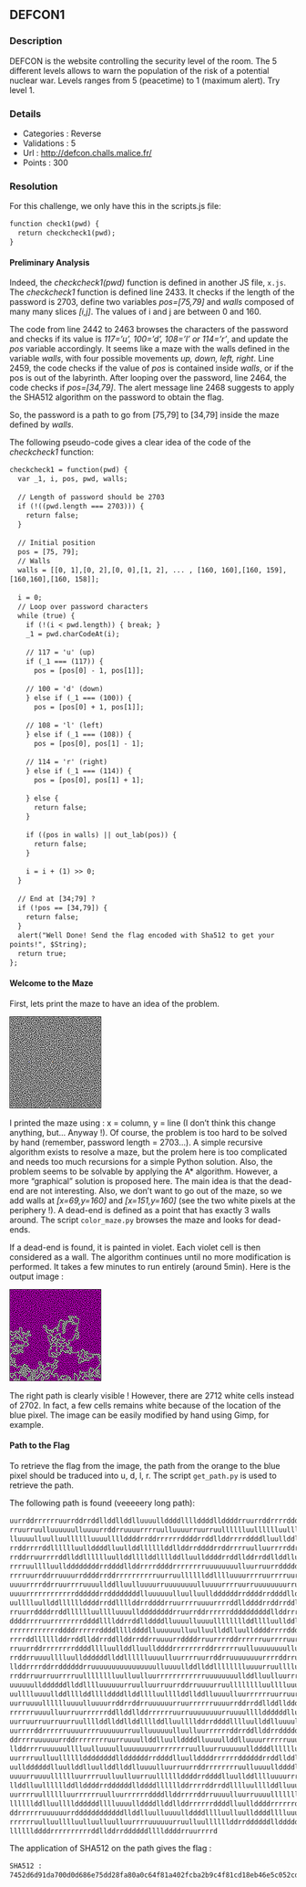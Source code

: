 ## DEFCON1

### Description

DEFCON is the website controlling the security level of the room. The 5 different levels allows to warn the population of the risk of a potential nuclear war. Levels ranges from 5 (peacetime) to 1 (maximum alert). Try level 1.

### Details

- Categories : Reverse
- Validations : 5
- Url : http://defcon.challs.malice.fr/
- Points : 300

### Resolution

For this challenge, we only have this in the scripts.js file:

```
function check1(pwd) {
  return checkcheck1(pwd);
}
```

#### Preliminary Analysis

Indeed, the *checkcheck1(pwd)* function is defined in another JS file, `x.js`. The *checkcheck1* function is defined line 2433. It checks if the length of the password is 2703, define two variables *pos=[75,79]* and *walls* composed of many many slices *[i,j]*. The values of i and j are between 0 and 160.

The code from line 2442 to 2463 browses the characters of the password and checks if its value is *117=’u’, 100=’d’, 108=’l’ or 114=’r’*, and update the *pos* variable accordingly. It seems like a maze with the walls defined in the variable *walls*, with four possible movements *up, down, left, right*. Line 2459, the code checks if the value of *pos* is contained inside *walls*, or if the pos is out of the labyrinth. After looping over the password, line 2464, the code checks if *pos=[34,79]*. The alert message line 2468 suggests to apply the SHA512 algorithm on the password to obtain the flag.

So, the password is a path to go from [75,79] to [34,79] inside the maze defined by *walls*.

The following pseudo-code gives a clear idea of the code of the *checkcheck1* function:

```
checkcheck1 = function(pwd) {
  var _1, i, pos, pwd, walls;

  // Length of password should be 2703
  if (!((pwd.length === 2703))) {
    return false;
  }

  // Initial position
  pos = [75, 79];
  // Walls
  walls = [[0, 1],[0, 2],[0, 0],[1, 2], ... , [160, 160],[160, 159],[160,160],[160, 158]];
  
  i = 0;
  // Loop over password characters
  while (true) {
    if (!(i < pwd.length)) { break; }
    _1 = pwd.charCodeAt(i);

    // 117 = 'u' (up)
    if (_1 === (117)) {
      pos = [pos[0] - 1, pos[1]];

    // 100 = 'd' (down)
    } else if (_1 === (100)) {
      pos = [pos[0] + 1, pos[1]];

    // 108 = 'l' (left)
    } else if (_1 === (108)) {
      pos = [pos[0], pos[1] - 1];

    // 114 = 'r' (right)
    } else if (_1 === (114)) {
      pos = [pos[0], pos[1] + 1];

    } else {
      return false;
    }

    if ((pos in walls) || out_lab(pos)) {
      return false;
    }

    i = i + (1) >> 0;
  }

  // End at [34;79] ?
  if (!pos == [34,79]) {
    return false;
  }
  alert("Well Done! Send the flag encoded with Sha512 to get your points!", $String);
  return true;
};
```

#### Welcome to the Maze

First, lets print the maze to have an idea of the problem. 

![alt text](img/result.png)

I printed the maze using : x = column, y = line (I don’t think this change anything, but... Anyway !). Of course, the problem is too hard to be solved by hand (remember, password length = 2703...). A simple recursive algorithm exists to resolve a maze, but the prolem here is too complicated and needs too much recursions for a simple Python solution. Also, the problem seems to be solvable by applying the A* algorithm. However, a more “graphical” solution is proposed here. The main idea is that the dead-end are not interesting. Also, we don’t want to go out of the maze, so we add walls at *[x=69,y=160]* and *[x=151,y=160]* (see the two white pixels at the periphery !). A dead-end is defined as a point that has exactly 3 walls around. The script `color_maze.py` browses the maze and looks for dead-ends.

If a dead-end is found, it is painted in violet. Each violet cell is then considered as a wall. The algorithm continues until no more modification is performed. It takes a few minutes to run entirely (around 5min). Here is the output image : 

![alt text](img/result_violet.png)

The right path is clearly visible ! However, there are 2712 white cells instead of 2702. In fact, a few cells remains white because of the location of the blue pixel. The image can be easily modified by hand using Gimp, for example.

#### Path to the Flag

To retrieve the flag from the image, the path from the orange to the blue pixel should be traduced into u, d, l, r. The script `get_path.py` is used to retrieve the path.

The following path is found (veeeeery long path):
```
uurrddrrrrrruurrddrrddllddllddlluuuullddddllllddddllddddrruurrddrrrrddddrrdddd
rruurruulluuuuuulluuuurrddrruuuurrrruulluuuurruurruulllllluulllllluullllddddll
lluuuulluulluulllllluuuullllddddrrddrrrrrrddddrrddllddrrrrddddlluullddllddlldd
rrddrrrrddlllllluullddddlluullddllllllddllddrrddddrrddrrrruulluurrrrddrruurrrr
rrddrruurrrrddllddlllllluullddllllddllllddlluullddddrrddllddrrddllddlluulllluu
rrrruulllluullddddddddrrddddllddrrrrddddrrrrrrrruuuuuuuulluurruurrddddddddddrr
rrrruurrddrruuuurrddddrrddrrrrrrrrrruurruullllllddlllluuuurrrruurrrruurrrruuuu
uuuurrrrddrruurrrruuuullddlluulluuuurruuuuuuuulluuuurrrruurruuuuuuuurruurrddrr
uuuurrrrrrrrrrrrddddddrrddddddddlluuuuuulluulluullddddddrrddddrrddddllddlluuuu
uulllluullddllllllddddrrddllllddrrddddrruurrrruuuurrrrddllddddrrddrrddlllldddd
rruurrddddrrddlllllluulllluuuullddddddddrruurrddrrrrrrddddddddddllddrrrrrruurr
ddddrrrruurrrrrrrrddddllllddrrddllddddlluuuulluuuullllllllddlllluullddllddrrdd
rrrrrrrrrrrrddddrrrrrrddddllllddddlluuuuuulluulluullddlluullddddrrrrddddddddrr
rrrrddllllllddrrddllddrrddllddrrddrruuuurrddddrruurrrrddrrrrrruurrrruurruurruu
rruurrddrrrrrrrrddddlllluullddlluullddddrrrrrrrrddrrrrrruulluuuuuuuulluulluuuu
rrddrruuuulllluullddddddllddlllllluuuulluurrrruurrddrruuuuuuuurrrrddrruurrdddd
llddrrrrddrrddddddrruuuuuuuuuuuuuuuulluuuullddllddlllllllluuuurruulllluurrrrrr
rrddrruurruurrrruulllllllluulluulluurrrrrrrrrrrruuuuuuuullddlluulluurrrruurruu
uuuuuullddddddllddlllluuuuuurruulluurruurrddrruuuurruulllllllluulllluuuurrrrrr
uulllluuuullddllllddllllddddllddlllluullllddllddlluuuulluurrrrrruurruurrddddrr
uurruuuulllllluuuulluuuurrddrrddrruuuuuurruurrrrrruuuurrddrrddllddllddddddlldd
rrrrrruuuulluurruurrrrrrddllddllddrrrrrruurruuuuuuuurruuuullllddddddlluuuullll
uurruurruurruurruullllddllddllddllllddlluullllddrrddddlllluullddlluuuulllllluu
uurrrrddrrrrrruuuurrrruuuuuurruulluuuuuulluulluurrrrrrddrrddllddrrddddddddlldd
ddrrrruuuuuurrddrrrrrrrruurruuuullddlluullddddlluuuullddlluuuurrrrrruuuurrrrdd
llddrrrruuuuuulllluulluuuulluuuuuuuurrrrrrrruulluurruuuuuullddddlllllluulluurr
uurrrruulluullllllddddddddllddddddrrddddlluullddddrrrrrrddddddrrddllddlluuuuuu
uullddddddlluullddlluullddllddlluuuulluurruurrddrrrrrrrruulluuuullddddlluulluu
uuuurruuuulllllluurrrruulluulluurruullllllddddrrddddlluullddlllluuuurrrruulluu
llddlluullllllddllddddrrddddddllddddllllllddrrrrddrrddlllluullllddlluuuuuullll
uurrrruulllllluurrrrrruulluurrrrrrddddllddrrrrddrruuuulluurruuuulllllllluurruu
llllllddlluullllddddddlllluuuullddddllddllddrrrrrrddddlluullddddrrrrrrddddddrr
ddrrrrrruuuuuurrddddddddddddllddlluulluuuullddddlllluulluullddddlllluuuuuuuurr
rrrrrruulluulllluulluulluulluurrrruuuuuurruulluullllllddrrddddddllddddddrrddll
llllllddddrrrrrrrrrrddllddrrddddddllllddddrruurrrrd
```

The application of SHA512 on the path gives the flag :
```
SHA512 : 7452d6d91da700d0d686e75dd28fa80a0c64f81a402fcba2b9c4f81cd18eb46e5c052cd0cd1f601b5f117ad94ec68505f7f8fde8adb4e34157f55873239205ae
```

